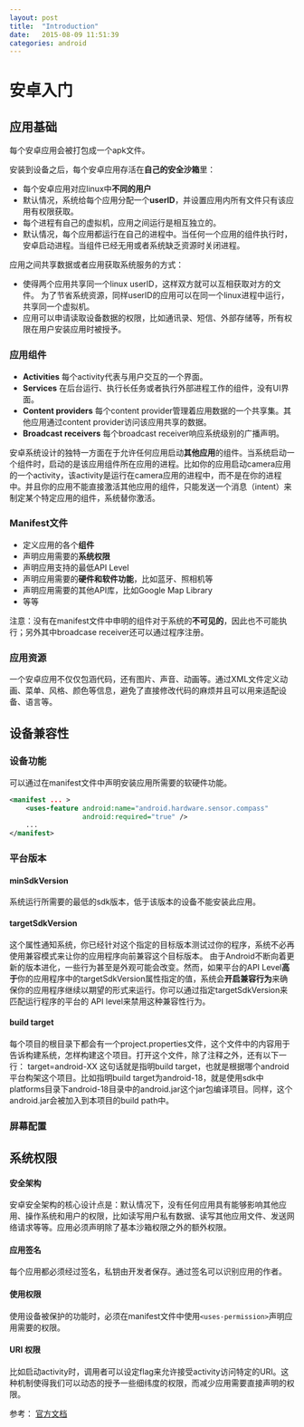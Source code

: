 ```yaml
---
layout: post
title:  "Introduction"
date:   2015-08-09 11:51:39
categories: android
---
```



# 安卓入门

## 应用基础
每个安卓应用会被打包成一个apk文件。

安装到设备之后，每个安卓应用存活在**自己的安全沙箱**里：
* 每个安卓应用对应linux中**不同的用户**
* 默认情况，系统给每个应用分配一个**userID**，并设置应用内所有文件只有该应用有权限获取。
* 每个进程有自己的虚拟机，应用之间运行是相互独立的。
* 默认情况，每个应用都运行在自己的进程中。当任何一个应用的组件执行时，安卓启动进程。当组件已经无用或者系统缺乏资源时关闭进程。

应用之间共享数据或者应用获取系统服务的方式：
* 使得两个应用共享同一个linux userID，这样双方就可以互相获取对方的文件。 为了节省系统资源，同样userID的应用可以在同一个linux进程中运行，共享同一个虚拟机。
* 应用可以申请读取设备数据的权限，比如通讯录、短信、外部存储等，所有权限在用户安装应用时被授予。

### 应用组件

* **Activities**
每个activity代表与用户交互的一个界面。
* **Services**
在后台运行、执行长任务或者执行外部进程工作的组件，没有UI界面。
* **Content providers**
每个content provider管理着应用数据的一个共享集。其他应用通过content provider访问该应用共享的数据。
* **Broadcast receivers** 
每个broadcast receiver响应系统级别的广播声明。

安卓系统设计的独特一方面在于允许任何应用启动**其他应用**的组件。当系统启动一个组件时，启动的是该应用组件所在应用的进程。比如你的应用启动camera应用的一个activity，该activity是运行在camera应用的进程中，而不是在你的进程中。并且你的应用不能直接激活其他应用的组件，只能发送一个消息（intent）来制定某个特定应用的组件，系统替你激活。

### Manifest文件
* 定义应用的各个**组件**
* 声明应用需要的**系统权限**
* 声明应用支持的最低API Level
* 声明应用需要的**硬件和软件功能**，比如蓝牙、照相机等
* 声明应用需要的其他API库，比如Google Map Library
* 等等

注意：没有在manifest文件中申明的组件对于系统的**不可见的**，因此也不可能执行；另外其中broadcase receiver还可以通过程序注册。

### 应用资源
一个安卓应用不仅仅包涵代码，还有图片、声音、动画等。通过XML文件定义动画、菜单、风格、颜色等信息，避免了直接修改代码的麻烦并且可以用来适配设备、语言等。

## 设备兼容性

### 设备功能
可以通过在manifest文件中声明安装应用所需要的软硬件功能。

```xml
<manifest ... >
    <uses-feature android:name="android.hardware.sensor.compass"
                  android:required="true" />
    ...
</manifest>
```

### 平台版本

#### minSdkVersion
系统运行所需要的最低的sdk版本，低于该版本的设备不能安装此应用。

#### targetSdkVersion
这个属性通知系统，你已经针对这个指定的目标版本测试过你的程序，系统不必再使用兼容模式来让你的应用程序向前兼容这个目标版本。
由于Android不断向着更新的版本进化，一些行为甚至是外观可能会改变。然而，如果平台的API Level**高于**你的应用程序中的targetSdkVersion属性指定的值，系统会**开启兼容行为**来确保你的应用程序继续以期望的形式来运行。你可以通过指定targetSdkVersion来匹配运行程序的平台的 API level来禁用这种兼容性行为。

#### build target
每个项目的根目录下都会有一个project.properties文件，这个文件中的内容用于告诉构建系统，怎样构建这个项目。打开这个文件，除了注释之外，还有以下一行：
target=android-XX
这句话就是指明build target，也就是根据哪个android平台构架这个项目。比如指明build target为android-18，就是使用sdk中platforms目录下android-18目录中的android.jar这个jar包编译项目。同样，这个android.jar会被加入到本项目的build path中。


### 屏幕配置

## 系统权限

#### 安全架构
安卓安全架构的核心设计点是：默认情况下，没有任何应用具有能够影响其他应用、操作系统和用户的权限，比如读写用户私有数据、读写其他应用文件、发送网络请求等等。应用必须声明除了基本沙箱权限之外的额外权限。

#### 应用签名
每个应用都必须经过签名，私钥由开发者保存。通过签名可以识别应用的作者。

#### 使用权限
使用设备被保护的功能时，必须在manifest文件中使用`<uses-permission>`声明应用需要的权限。

#### URI 权限
比如启动activity时，调用者可以设定flag来允许接受activity访问特定的URI。这种机制使得我们可以动态的授予一些细纬度的权限，而减少应用需要直接声明的权限。

参考：
[官方文档](http://developer.android.com/guide/index.html)